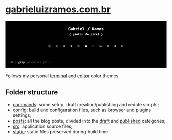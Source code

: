 # [gabrieluizramos.com.br](https://gabrieluizramos.com.br/)

![website](./docs/website.jpg)

Follows my personal [terminal](https://github.com/gabrieluizramos/dotfiles/blob/master/.dotfiles/symlinks/.zshrc#L16) and [editor](https://www.nordtheme.com/) color themes.

## Folder structure
- [commands](./commands): some setup, draft creation/publishing and redate scripts;
- [config](./config): build and configuration files, such as [browser](./config/browser) and [plugins](./config/plugins) settings;
- [posts](./posts): all the blog posts, divided into the [draft](./posts/drafts) and [published](./posts/published) categories;
- [src](./src): application source files;
- [static](./static): static files preserved during build time.
